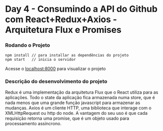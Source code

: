 # Day 4 - Consumindo a API do Github com React+Redux+Axios - Arquitetura Flux e Promises

### Rodando o Projeto

```
npm install // para installar as dependências do projeto
npm start	// inicia o servidor
```
Acesse o [localhost:8000](http://localhost:8080/) para visualizar o projeto

### Descrição do desenvolvimento do projeto

Redux é uma implementação da arquitetura Flux que o React utiliza para as aplicações. Todo o state da
aplicação fica armazenada numa store, que é nada menos que uma grande função javascript para armazenar
as mudanças.
Axios é um cliente HTTP, uma biblioteca que interage com o XMLHttpRequest ou http do node. A vantagem
do seu uso é que cada requisição retorna uma promise, que é um objeto usado para processamento assíncrono.